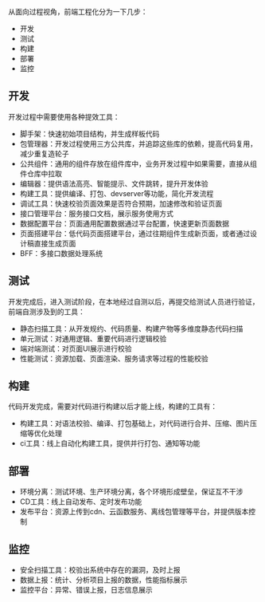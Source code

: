 从面向过程视角，前端工程化分为一下几步：
- 开发
- 测试
- 构建
- 部署
- 监控

## 开发
开发过程中需要使用各种提效工具：
- 脚手架：快速初始项目结构，并生成样板代码
- 包管理器：开发过程使用三方公共库，并追踪这些库的依赖，提高代码复用，减少重复造轮子
- 公共组件：通用的组件存放在组件库中，业务开发过程中如果需要，直接从组件仓库中拉取
- 编辑器：提供语法高亮、智能提示、文件跳转，提升开发体验
- 构建工具：提供编译、打包、devserver等功能，简化开发流程
- 调试工具：快速校验页面效果是否符合预期，加速修改和验证页面
- 接口管理平台：服务接口文档，展示服务使用方式
- 数据配置平台：页面通用配置数据通过平台配置，快速更新页面数据
- 页面搭建平台：低代码页面搭建平台，通过往期组件生成新页面，或者通过设计稿直接生成页面
- BFF：多接口数据处理系统

## 测试
开发完成后，进入测试阶段，在本地经过自测以后，再提交给测试人员进行验证，前端自测涉及到的工具：
- 静态扫描工具：从开发规约、代码质量、构建产物等多维度静态代码扫描
- 单元测试：对通用逻辑、重要代码进行逻辑校验
- 端对端测试：对页面UI展示进行校验
- 性能测试：资源加载、页面渲染、服务请求等过程的性能校验

## 构建
代码开发完成，需要对代码进行构建以后才能上线，构建的工具有：
- 构建工具：对语法校验、编译、打包基础上，对代码进行合并、压缩、图片压缩等优化处理
- ci工具：线上自动化构建工具，提供并行打包、通知等功能

## 部署
- 环境分离：测试环境、生产环境分离，各个环境形成壁垒，保证互不干涉
- CD工具：线上自动发布、定时发布功能
- 发布平台：资源上传到cdn、云函数服务、离线包管理等平台，并提供版本控制

## 监控
- 安全扫描工具：校验出系统中存在的漏洞，及时上报
- 数据上报：统计、分析项目上报的数据，性能指标展示
- 监控平台：异常、错误上报，日志信息展示